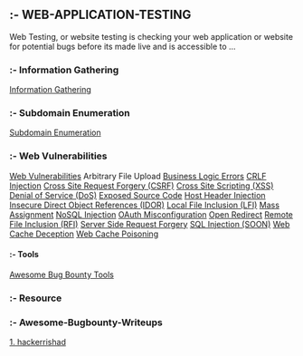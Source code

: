 ## :- WEB-APPLICATION-TESTING
Web Testing, or website testing is checking your web application or website for potential bugs before its made live and is accessible to ...

### :- Information Gathering
   <a href="https://github.com/hackone103/WEB-APPLICATION-TESTING/tree/main/1.%20Information%20Gathering">Information Gathering</a>

### :- Subdomain Enumeration   
   <a href="https://github.com/hackone103/WEB-APPLICATION-TESTING/blob/main/2.Subdomain%20Enumeration">Subdomain Enumeration</a>

### :- Web Vulnerabilities
   <a href="">Web Vulnerabilities</a>
    Arbitrary File Upload
    <a href="">Business Logic Errors</a>
    <a href="">CRLF Injection</a>
    <a href="">Cross Site Request Forgery (CSRF)</a>
    <a href="">Cross Site Scripting (XSS)</a>
    <a href="">Denial of Service (DoS)</a>
    <a href="">Exposed Source Code</a>
    <a href="">Host Header Injection</a>
    <a href="">Insecure Direct Object References (IDOR)</a>
    <a href="">Local File Inclusion (LFI)</a>
    <a href="">Mass Assignment</a>
    <a href="">NoSQL Injection</a>
    <a href="">OAuth Misconfiguration</a>
    <a href="">Open Redirect</a>
    <a href="">Remote File Inclusion (RFI)</a>
    <a href="">Server Side Request Forgery</a>
    <a href="">SQL Injection (SOON)</a>
    <a href="">Web Cache Deception</a>
    <a href="">Web Cache Poisoning</a>
   









#### :- Tools
<a href="https://github.com/vavkamil/awesome-bugbounty-tools#Subdomain-Enumeration">Awesome Bug Bounty Tools</a>




### :- Resource 




### :- Awesome-Bugbounty-Writeups
  <a href="https://github.com/hackerrishad/Awesome-Bugbounty-Writeups">1. hackerrishad</a>
